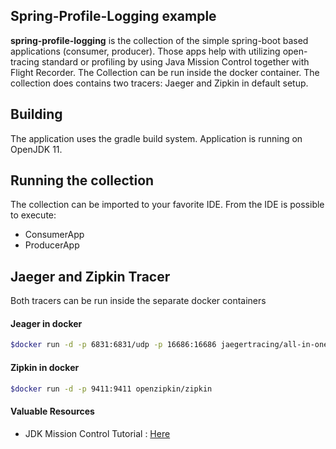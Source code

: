 ## Spring-Profile-Logging example

**spring-profile-logging** is the collection of the simple spring-boot based 
applications (consumer, producer). Those apps help with utilizing open-tracing 
standard or profiling by using Java Mission Control together with Flight Recorder. 
The Collection can be run inside the docker container. 
The collection does contains two tracers: Jaeger and Zipkin in default setup.
<UNDER CONTRUCTION>

## Building
The application uses the gradle build system. Application is running on OpenJDK 11.
<UNDER CONTRUCTION>

## Running the collection
The collection can be imported to your favorite IDE. From the IDE is possible to execute:
- ConsumerApp
- ProducerApp
<UNDER CONTRUCTION>

## Jaeger and Zipkin Tracer
Both tracers can be run inside the separate docker containers 

#### Jeager in docker
```bash
$docker run -d -p 6831:6831/udp -p 16686:16686 jaegertracing/all-in-one:latest
```

#### Zipkin in docker
```bash
$docker run -d -p 9411:9411 openzipkin/zipkin
```
<UNDER CONTRUCTION>

#### Valuable Resources
- JDK Mission Control Tutorial : [Here](https://github.com/thegreystone/jmc-tutorial/tree/master/projects) 
